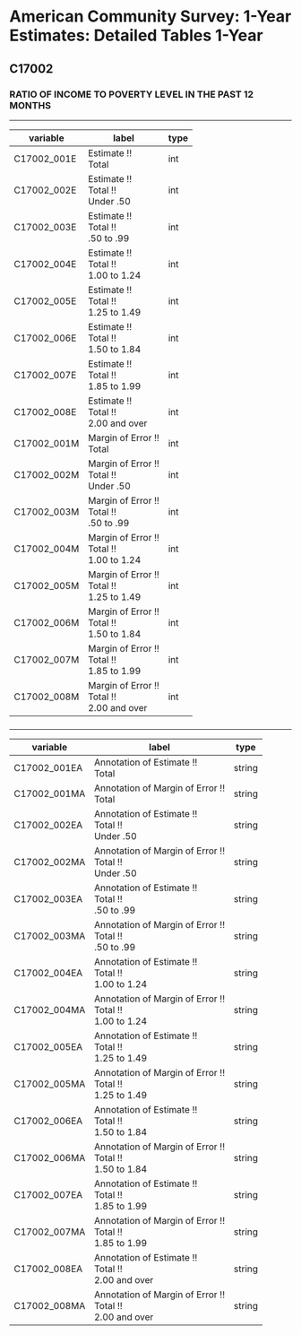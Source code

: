 # American Community Survey: 1-Year Estimates: Detailed Tables 1-Year

## C17002

### RATIO OF INCOME TO POVERTY LEVEL IN THE PAST 12 MONTHS

___

| variable | label | type |
| ----- | ----- | ----- |
| C17002_001E | Estimate !!<br>Total | int |
| C17002_002E | Estimate !!<br>Total !!<br>Under .50 | int |
| C17002_003E | Estimate !!<br>Total !!<br>.50 to .99 | int |
| C17002_004E | Estimate !!<br>Total !!<br>1.00 to 1.24 | int |
| C17002_005E | Estimate !!<br>Total !!<br>1.25 to 1.49 | int |
| C17002_006E | Estimate !!<br>Total !!<br>1.50 to 1.84 | int |
| C17002_007E | Estimate !!<br>Total !!<br>1.85 to 1.99 | int |
| C17002_008E | Estimate !!<br>Total !!<br>2.00 and over | int |
| C17002_001M | Margin of Error !!<br>Total | int |
| C17002_002M | Margin of Error !!<br>Total !!<br>Under .50 | int |
| C17002_003M | Margin of Error !!<br>Total !!<br>.50 to .99 | int |
| C17002_004M | Margin of Error !!<br>Total !!<br>1.00 to 1.24 | int |
| C17002_005M | Margin of Error !!<br>Total !!<br>1.25 to 1.49 | int |
| C17002_006M | Margin of Error !!<br>Total !!<br>1.50 to 1.84 | int |
| C17002_007M | Margin of Error !!<br>Total !!<br>1.85 to 1.99 | int |
| C17002_008M | Margin of Error !!<br>Total !!<br>2.00 and over | int |
### 

___

| variable | label | type |
| ----- | ----- | ----- |
| C17002_001EA | Annotation of Estimate !!<br>Total | string |
| C17002_001MA | Annotation of Margin of Error !!<br>Total | string |
| C17002_002EA | Annotation of Estimate !!<br>Total !!<br>Under .50 | string |
| C17002_002MA | Annotation of Margin of Error !!<br>Total !!<br>Under .50 | string |
| C17002_003EA | Annotation of Estimate !!<br>Total !!<br>.50 to .99 | string |
| C17002_003MA | Annotation of Margin of Error !!<br>Total !!<br>.50 to .99 | string |
| C17002_004EA | Annotation of Estimate !!<br>Total !!<br>1.00 to 1.24 | string |
| C17002_004MA | Annotation of Margin of Error !!<br>Total !!<br>1.00 to 1.24 | string |
| C17002_005EA | Annotation of Estimate !!<br>Total !!<br>1.25 to 1.49 | string |
| C17002_005MA | Annotation of Margin of Error !!<br>Total !!<br>1.25 to 1.49 | string |
| C17002_006EA | Annotation of Estimate !!<br>Total !!<br>1.50 to 1.84 | string |
| C17002_006MA | Annotation of Margin of Error !!<br>Total !!<br>1.50 to 1.84 | string |
| C17002_007EA | Annotation of Estimate !!<br>Total !!<br>1.85 to 1.99 | string |
| C17002_007MA | Annotation of Margin of Error !!<br>Total !!<br>1.85 to 1.99 | string |
| C17002_008EA | Annotation of Estimate !!<br>Total !!<br>2.00 and over | string |
| C17002_008MA | Annotation of Margin of Error !!<br>Total !!<br>2.00 and over | string |


